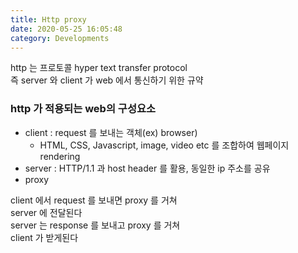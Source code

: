 ```yaml
---
title: Http proxy
date: 2020-05-25 16:05:48
category: Developments
---
```


http 는 프로토콜 hyper text transfer protocol  
즉 server 와 client 가 web 에서 통신하기 위한 규약

### http 가 적용되는 web의 구성요소

- client : request 를 보내는 객체(ex) browser)
  - HTML, CSS, Javascript, image, video etc 를 조합하여 웹페이지 rendering
- server : HTTP/1.1 과 host header 를 활용, 동일한 ip 주소를 공유
- proxy

client 에서 request 를 보내면 proxy 를 거쳐  
server 에 전달된다  
server 는 response 를 보내고 proxy 를 거쳐  
client 가 받게된다
